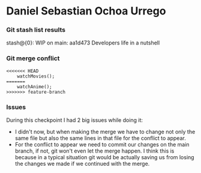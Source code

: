 # Daniel Sebastian Ochoa Urrego

### Git stash list results

stash@{0}: WIP on main: aa1d473 Developers life in a nutshell

### Git merge conflict

```
<<<<<<< HEAD
    watchMovies();
=======
    watchAnime();
>>>>>>> feature-branch
```

### Issues

During this checkpoint I had 2 big issues while doing it:

* I didn't now, but when making the merge we have to change not only the same file but also the same lines in that file for the conflict to appear.
* For the conflict to appear we need to commit our changes on the main branch, if not, git won't even let the merge happen. I think this is because in a typical situation git would be actually saving us from losing the changes we made if we continued with the merge.